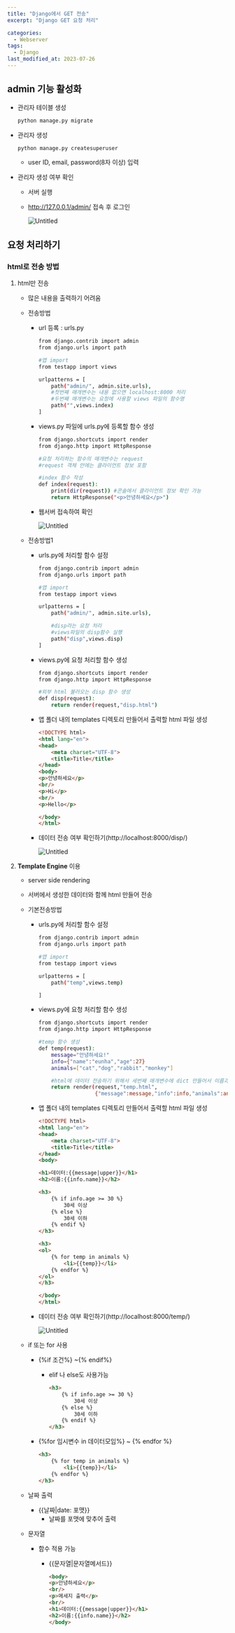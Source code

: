 ```yaml
---
title: "Django에서 GET 전송"
excerpt: "Django GET 요청 처리"

categories:
  - Webserver
tags:
  - Django
last_modified_at: 2023-07-26
---
```


## admin 기능 활성화

- 관리자 테이블 생성
    
    ```bash
    python manage.py migrate
    ```
    
- 관리자 생성
    
    ```bash
    python manage.py createsuperuser
    ```
    
    - user ID, email, password(8자 이상) 입력
- 관리자 생성 여부 확인
    - 서버 실행
    - http://127.0.0.1/admin/ 접속 후 로그인
        
        ![Untitled](/figures/django2.png)
        

## 요청 처리하기

### html로 전송 방법

1. html만 전송
    - 많은 내용을 출력하기 어려움
    - 전송방법
        - url 등록 : urls.py
            
            ```bash
            from django.contrib import admin
            from django.urls import path
            
            #앱 import
            from testapp import views
            
            urlpatterns = [
                path("admin/", admin.site.urls),
                #첫번째 매개변수는 내용 없으면 localhost:8000 처리
                #두번째 매개변수는 요청에 사용할 views 파일의 함수명
                path("",views.index)
            ]
            ```
            
        - views.py 파일에 urls.py에 등록할 함수 생성
            
            ```bash
            from django.shortcuts import render
            from django.http import HttpResponse
            
            #요청 처리하는 함수의 매개변수는 request
            #request 객체 안에는 클라이언트 정보 포함
            
            #index 함수 작성
            def index(request):
                print(dir(request)) #콘솔에서 클라이언트 정보 확인 가능
                return HttpResponse("<p>안녕하세요</p>")
            ```
            
        - 웹서버 접속하여 확인
            
            ![Untitled](/figures/django3.png)
            
    - 전송방법1
        - urls.py에 처리할 함수 설정
            
            ```bash
            from django.contrib import admin
            from django.urls import path
            
            #앱 import
            from testapp import views
            
            urlpatterns = [
                path("admin/", admin.site.urls),
            
                #disp라는 요청 처리
                #views파일의 disp함수 실행 
                path("disp",views.disp)   
            ]
            ```
            
        - views.py에 요청 처리할 함수 생성
            
            ```bash
            from django.shortcuts import render
            from django.http import HttpResponse
            
            #외부 html 불러오는 disp 함수 생성
            def disp(request):
                return render(request,"disp.html")
            ```
            
        - 앱 폴더 내의 templates 디렉토리 만들어서 출력할 html 파일 생성
            
            ```html
            <!DOCTYPE html>
            <html lang="en">
            <head>
                <meta charset="UTF-8">
                <title>Title</title>
            </head>
            <body>
            <p>안녕하세요</p>
            <br/>
            <p>Hi</p>
            <br/>
            <p>Hello</p>
            
            </body>
            </html>
            ```
            
        - 데이터 전송 여부 확인하기(http://localhost:8000/disp/)
            
            ![Untitled](/figures/django4.png)
            
2. **Template Engine** 이용
    - server side rendering
    - 서버에서 생성한 데이터와 함께 html 만들어 전송
    - 기본전송방법
        - urls.py에 처리할 함수 설정
            
            ```bash
            from django.contrib import admin
            from django.urls import path
            
            #앱 import
            from testapp import views
            
            urlpatterns = [
                path("temp",views.temp)
            
            ]
            ```
            
        - views.py에 요청 처리할 함수 생성
            
            ```bash
            from django.shortcuts import render
            from django.http import HttpResponse
            
            #temp 함수 생성
            def temp(request):
                message="안녕하세요!"
                info={"name":"eunha","age":27}
                animals=["cat","dog","rabbit","monkey"]
            
                #html에 데이터 전송하기 위해서 세번째 매개변수에 dict 만들어서 이름과 데이터 작성
                return render(request,"temp.html",
                              {"message":message,"info":info,"animals":animals})
            ```
            
        - 앱 폴더 내의 templates 디렉토리 만들어서 출력할 html 파일 생성
            
            ```html
            <!DOCTYPE html>
            <html lang="en">
            <head>
                <meta charset="UTF-8">
                <title>Title</title>
            </head>
            <body>
            
            <h1>데이터:{{message|upper}}</h1>
            <h2>이름:{{info.name}}</h2>
            
            <h3>
                {% if info.age >= 30 %}
                    30세 이상
                {% else %}
                    30세 이하
                {% endif %}
            </h3>
            
            <h3>
            <ol>
                {% for temp in animals %}
                    <li>{{temp}}</li>
                {% endfor %}
            </ol>
            </h3>
            
            </body>
            </html>
            ```
            
        - 데이터 전송 여부 확인하기(http://localhost:8000/temp/)
            
            ![Untitled](/figures/django5.png)
            
    - if 또는 for 사용
        - \{\%if 조건\%\} ~\{\% endif\%\}
            - elif 나 else도 사용가능
                
                ```html
                <h3>
                    {% if info.age >= 30 %}
                        30세 이상
                    {% else %}
                        30세 이하
                    {% endif %}
                </h3>
                ```
                
        - \{\%for 임시변수 in 데이터모임\%\} ~ \{\% endfor \%\}
            
            ```html
            <h3>
                {% for temp in animals %}
                    <li>{{temp}}</li>
                {% endfor %}
            </h3>
            ```
            
    - 날짜 출력
        - \{\{날짜|date: 포맷\}\}
            - 날짜를 포맷에 맞추어 출력
    - 문자열
        - 함수 적용 가능
            - \{\{문자열|문자열메서드\}\}
                
                ```html
                <body>
                <p>안녕하세요</p>
                <br/>
                <p>메세지 출력</p>
                <br/>
                <h1>데이터:{{message|upper}}</h1> 
                <h2>이름:{{info.name}}</h2>
                </body>
                ```
